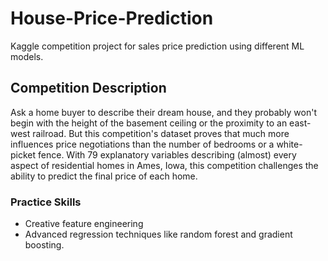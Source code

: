 # House-Price-Prediction
Kaggle competition project for sales price prediction using different ML models.
## Competition Description

Ask a home buyer to describe their dream house, and they probably won't begin with the height of the basement ceiling or the proximity to an east-west railroad.
But this competition's dataset proves that much more influences price negotiations than the number of bedrooms or a white-picket fence.
With 79 explanatory variables describing (almost) every aspect of residential homes in Ames, Iowa, this competition challenges the ability to predict the final price of each home.

### Practice Skills
- Creative feature engineering 
- Advanced regression techniques like random forest and gradient boosting.
